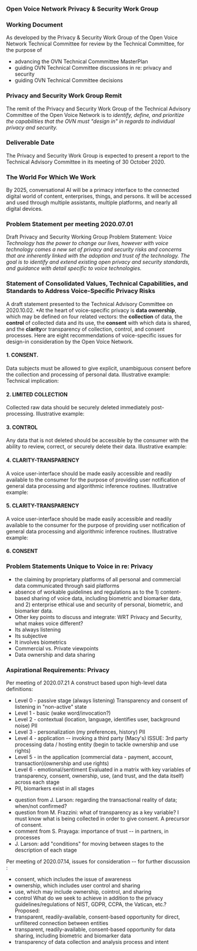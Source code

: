 ### Open Voice Network Privacy & Security Work Group
### Working Document
As developed by the Privacy & Security Work Group of the Open Voice Network Technical Committee for review by the Technical Committee, for the purpose of 
* advancing the OVN Technical Commmittee MasterPlan
* guiding OVN Technical Committee discussions in re: privacy and security
* guiding OVN Technical Committee decisions

### Privacy and Security Work Group Remit
The remit of the Privacy and Security Work Group of the Technical Advisory Committee of the Open Voice Network is to *identify, define, and prioritize the capabilities that the OVN must "design in" in regards to individual privacy and security.*  
### Deliverable Date
The Privacy and Security Work Group is expected to present a report to the Technical Advisory Committee in its meeting of 30 October 2020.

### The World For Which We Work
By 2025, conversational AI will be a primacy interface to the connected digital world of content, enterprises, things, and persons.  It will be accessed and used through multiple assistants, multiple platforms, and nearly all digital devices.
### Problem Statement per meeting 2020.07.01
Draft Privacy and Security Working Group Problem Statement: *Voice Technology has the power to change our lives, however with voice technology comes a new set of privacy and security risks and concerns that are inherently linked with the adoption and trust of the technology. The goal is to identify and extend existing open privacy and security standards, and guidance with detail specific to voice technologies.*
### Statement of Consolidated Values, Technical Capabilities, and Standards to Address Voice-Specific Privacy Risks
A draft statement presented to the Technical Advisory Committee on 2020.10.02.
*At the heart of voice-specific privacy is **data ownership**, which may be defined on four related vectors: the **collection** of data, the **control** of collected data and its use, the **consent** with which data is shared, and the **clarity**or transparency of collection, control, and consent processes. Here are eight recommendations of voice-specific issues for design-in consideration by the Open Voice Network.
#### 1.  CONSENT. 
Data subjects must be allowed to give explicit, unambiguous consent before the collection and processing of personal data.
Illustrative example:
Technical implication: 
#### 2. LIMITED COLLECTION
Collected raw data should be securely deleted immediately post-processing.
Illustrative example: 
#### 3.  CONTROL
Any data that is not deleted should be accessible by the consumer with the ability to review, correct, or securely delete their data.
Illustrative example: 
#### 4.  CLARITY-TRANSPARENCY
A voice user-interface should be made easily accessible and readily available to the consumer for the purpose of providing user notification of general data processing and algorithmic inference routines.
Illustrative example: 
#### 5.  CLARITY-TRANSPARENCY
A voice user-interface should be made easily accessible and readily available to the consumer for the purpose of providing user notification of general data processing and algorithmic inference routines. 
Illustrative example:
#### 6. CONSENT 

### Problem Statements Unique to Voice in re: Privacy
- the claiming by proprietary platforms of all personal and commercial data communicated through said platforms
- absence of workable guidelines and regulations as to the 1) content-based sharing of voice data, including biometric and biomarker data, and 2) enterprise ethical use and security of personal, biometric, and biomarker data.
- Other key points to discuss and integrate:
WRT Privacy and Security, what makes voice different?
- Its always listening
- Its subjective
- It involves biometrics
- Commercial vs. Private viewpoints
- Data ownership and data sharing
### Aspirational Requirements: Privacy
Per meeting of 2020.07.21
A construct based upon high-level data definitions: 
- Level 0 - passive stage (always listening) Transparency and consent of listening in "non-active" state 
- Level  1 - basic (wake word/invocation?)
- Level 2 - contextual (location, language, identifies user, background noise) PII
- Level 3 - personalization (my preferences, history) PII
- Level 4 - application -- invoking a third party (Macy's) ISSUE: 3rd party processing data / hosting entity  (begin to tackle ownership and use rights) 
- Level 5 - in the application (commercial data - payment, account, transaction)(ownership and use rights)
- Level 6 - emotional/sentiment 
Evaluated in a matrix with key variables of transparency, consent, ownership, use, (and trust, and the data itself)  across each stage 
- PII, biomarkers exist in all stages
* question from J. Larson: regarding the transactional reality of data; when/not confirmed?
* question from M. Frazzini: what of transparency as a key variable?  I must know what is being collected in order to give consent. A precursor of consent.
* comment from S. Prayaga: importance of trust -- in partners, in processes
* J. Larson: add "conditions" for moving between stages to the description of each stage

Per meeting of 2020.07.14, issues for consideration -- for further discussion :
- consent, which includes the issue of awareness
- ownership, which includes user control and sharing
- use, which may include ownership, cointrol, and sharing
- control 
What do we seek to achieve in addition to the privacy guidelines/regulations of NIST, GDPR, CCPA, the Vatican, etc.?  Proposed:
- transparent, readily-available, consent-based opportunity for direct, unfiltered connection between entities
- transparent, readily-available, consent-based opportunity for data sharing, including biometric and biomarker data
- transparency of data collection and analysis process and intent




